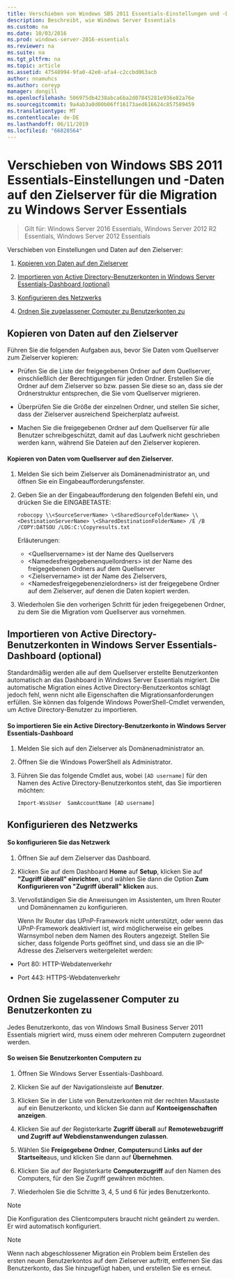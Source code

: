 ```yaml
---
title: Verschieben von Windows SBS 2011 Essentials-Einstellungen und -Daten auf den Zielserver für die Migration zu Windows Server Essentials
description: Beschreibt, wie Windows Server Essentials
ms.custom: na
ms.date: 10/03/2016
ms.prod: windows-server-2016-essentials
ms.reviewer: na
ms.suite: na
ms.tgt_pltfrm: na
ms.topic: article
ms.assetid: 47548994-9fa0-42e0-afa4-c2ccbd063acb
author: nnamuhcs
ms.author: coreyp
manager: dongill
ms.openlocfilehash: 506975db4238abca6ba2d07845281e936e82a76e
ms.sourcegitcommit: 9a4ab3a0d00b06ff16173aed616624c857589459
ms.translationtype: MT
ms.contentlocale: de-DE
ms.lasthandoff: 06/11/2019
ms.locfileid: "66828564"
---
```

# <a name="move-windows-sbs-2011-essentials-settings-and-data-to-the-destination-server-for-windows-server-essentials-migration"></a>Verschieben von Windows SBS 2011 Essentials-Einstellungen und -Daten auf den Zielserver für die Migration zu Windows Server Essentials

>Gilt für: Windows Server 2016 Essentials, Windows Server 2012 R2 Essentials, Windows Server 2012 Essentials

Verschieben von Einstellungen und Daten auf den Zielserver:  
  

1.  [Kopieren von Daten auf den Zielserver](Move-Windows-SBS-2011-Essentials-to-the-Destination-Server-for-migration.md#BKMK_CopyData)  
  
2.  [Importieren von Active Directory-Benutzerkonten in Windows Server Essentials-Dashboard (optional)](Move-Windows-SBS-2011-Essentials-to-the-Destination-Server-for-migration.md#BKMK_ImportADaccounts)  
  
3.  [Konfigurieren des Netzwerks](Move-Windows-SBS-2011-Essentials-to-the-Destination-Server-for-migration.md#BKMK_Network)  
  
4.  [Ordnen Sie zugelassener Computer zu Benutzerkonten zu](Move-Windows-SBS-2011-Essentials-to-the-Destination-Server-for-migration.md#BKMK_MapPermittedComputers)  
 
##  <a name="BKMK_CopyData"></a> Kopieren von Daten auf den Zielserver  
 Führen Sie die folgenden Aufgaben aus, bevor Sie Daten vom Quellserver zum Zielserver kopieren:  
  
-   Prüfen Sie die Liste der freigegebenen Ordner auf dem Quellserver, einschließlich der Berechtigungen für jeden Ordner. Erstellen Sie die Ordner auf dem Zielserver so bzw. passen Sie diese so an, dass sie der Ordnerstruktur entsprechen, die Sie vom Quellserver migrieren.  
  
-   Überprüfen Sie die Größe der einzelnen Ordner, und stellen Sie sicher, dass der Zielserver ausreichend Speicherplatz aufweist.  
  
-   Machen Sie die freigegebenen Ordner auf dem Quellserver für alle Benutzer schreibgeschützt, damit auf das Laufwerk nicht geschrieben werden kann, während Sie Dateien auf den Zielserver kopieren.  
  
#### <a name="to-copy-data-from-the-source-server-to-the-destination-server"></a>Kopieren von Daten vom Quellserver auf den Zielserver.  
  
1.  Melden Sie sich beim Zielserver als Domänenadministrator an, und öffnen Sie ein Eingabeaufforderungsfenster.  
  
2.  Geben Sie an der Eingabeaufforderung den folgenden Befehl ein, und drücken Sie die EINGABETASTE:  
  
    `robocopy \\<SourceServerName> \<SharedSourceFolderName> \\<DestinationServerName> \<SharedDestinationFolderName> /E /B /COPY:DATSOU /LOG:C:\Copyresults.txt`  
  
     Erläuterungen:
     - \<Quellservername\> ist der Name des Quellservers
     - \<Namedesfreigegebenenquellordners\> ist der Name des freigegebenen Ordners auf dem Quellserver
     - \<Zielservername\> ist der Name des Zielservers,
     - \<Namedesfreigegebenenzielordners\> ist der freigegebene Ordner auf dem Zielserver, auf denen die Daten kopiert werden.  
        
3.  Wiederholen Sie den vorherigen Schritt für jeden freigegebenen Ordner, zu dem Sie die Migration vom Quellserver aus vornehmen.  
  
##  <a name="BKMK_ImportADaccounts"></a> Importieren von Active Directory-Benutzerkonten in Windows Server Essentials-Dashboard (optional)  
 Standardmäßig werden alle auf dem Quellserver erstellte Benutzerkonten automatisch an das Dashboard in Windows Server Essentials migriert. Die automatische Migration eines Active Directory-Benutzerkontos schlägt jedoch fehl, wenn nicht alle Eigenschaften die Migrationsanforderungen erfüllen. Sie können das folgende Windows PowerShell-Cmdlet verwenden, um Active Directory-Benutzer zu importieren.  
  
#### <a name="to-import-an-active-directory-user-account-to-the-windows-server-essentials-dashboard"></a>So importieren Sie ein Active Directory-Benutzerkonto in Windows Server Essentials-Dashboard  
  
1.  Melden Sie sich auf den Zielserver als Domänenadministrator an.  
  
2.  Öffnen Sie die Windows PowerShell als Administrator.  
  
3.  Führen Sie das folgende Cmdlet aus, wobei `[AD username]` für den Namen des Active Directory-Benutzerkontos steht, das Sie importieren möchten:  
  
     `Import-WssUser  SamAccountName [AD username]`  
  
##  <a name="BKMK_Network"></a> Konfigurieren des Netzwerks  
  
#### <a name="to-configure-the-network"></a>So konfigurieren Sie das Netzwerk  
  
1. Öffnen Sie auf dem Zielserver das Dashboard.  
  
2. Klicken Sie auf dem Dashboard **Home** auf **Setup**, klicken Sie auf **"Zugriff überall" einrichten**, und wählen Sie dann die Option **Zum Konfigurieren von "Zugriff überall" klicken** aus.  
  
3. Vervollständigen Sie die Anweisungen im Assistenten, um Ihren Router und Domänennamen zu konfigurieren.  
  
   Wenn Ihr Router das UPnP-Framework nicht unterstützt, oder wenn das UPnP-Framework deaktiviert ist, wird möglicherweise ein gelbes Warnsymbol neben dem Namen des Routers angezeigt. Stellen Sie sicher, dass folgende Ports geöffnet sind, und dass sie an die IP-Adresse des Zielservers weitergeleitet werden:  
  
-   Port 80: HTTP-Webdatenverkehr  
  
-   Port 443: HTTPS-Webdatenverkehr  
  
##  <a name="BKMK_MapPermittedComputers"></a> Ordnen Sie zugelassener Computer zu Benutzerkonten zu  
 Jedes Benutzerkonto, das von Windows Small Business Server 2011 Essentials migriert wird, muss einem oder mehreren Computern zugeordnet werden.  
  
#### <a name="to-map-user-accounts-to-computers"></a>So weisen Sie Benutzerkonten Computern zu  
  
1.  Öffnen Sie Windows Server Essentials-Dashboard.  
  
2.  Klicken Sie auf der Navigationsleiste auf **Benutzer**.  
  
3.  Klicken Sie in der Liste von Benutzerkonten mit der rechten Maustaste auf ein Benutzerkonto, und klicken Sie dann auf **Kontoeigenschaften anzeigen**.  
  
4.  Klicken Sie auf der Registerkarte **Zugriff überall** auf **Remotewebzugriff und Zugriff auf Webdienstanwendungen zulassen**.  
  
5.  Wählen Sie **Freigegebene Ordner**, **Computers**und **Links auf der Startseite**aus, und klicken Sie dann auf **Übernehmen**.  
  
6.  Klicken Sie auf der Registerkarte **Computerzugriff** auf den Namen des Computers, für den Sie Zugriff gewähren möchten.  
  
7.  Wiederholen Sie die Schritte 3, 4, 5 und 6 für jedes Benutzerkonto.  
  
> [!NOTE]
>  Die Konfiguration des Clientcomputers braucht nicht geändert zu werden. Er wird automatisch konfiguriert.  
  
> [!NOTE]
>  Wenn nach abgeschlossener Migration ein Problem beim Erstellen des ersten neuen Benutzerkontos auf dem Zielserver auftritt, entfernen Sie das Benutzerkonto, das Sie hinzugefügt haben, und erstellen Sie es erneut.
